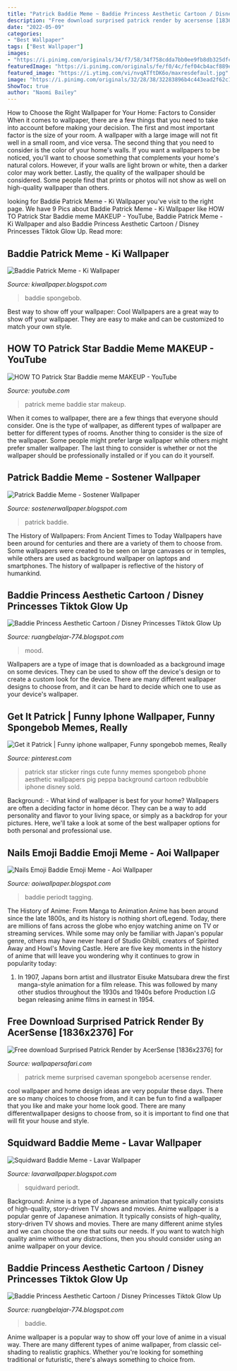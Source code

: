 ```yaml
---
title: "Patrick Baddie Meme ~ Baddie Princess Aesthetic Cartoon / Disney Princesses Tiktok Glow Up"
description: "Free download surprised patrick render by acersense [1836x2376] for"
date: "2022-05-09"
categories:
- "Best Wallpaper"
tags: ["Best Wallpaper"]
images:
- "https://i.pinimg.com/originals/34/f7/58/34f758cdda7bb0ee9fb8db325dfc0c9e.jpg"
featuredImage: "https://i.pinimg.com/originals/fe/f0/4c/fef04cb4acf889e770cea9bf05a43b4b.jpg"
featured_image: "https://i.ytimg.com/vi/nvqATftDK6o/maxresdefault.jpg"
image: "https://i.pinimg.com/originals/32/28/38/32283896b4c443ead2f62c16f48c963e.jpg"
ShowToc: true
author: "Naomi Bailey"
---
```



How to Choose the Right Wallpaper for Your Home: Factors to Consider
When it comes to wallpaper, there are a few things that you need to take into account before making your decision. The first and most important factor is the size of your room. A wallpaper with a large image will not fit well in a small room, and vice versa. 
The second thing that you need to consider is the color of your home's walls. If you want a wallpapers to be noticed, you'll want to choose something that complements your home's natural colors. However, if your walls are light brown or white, then a darker color may work better. 
Lastly, the quality of the wallpaper should be considered. Some people find that prints or photos will not show as well on high-quality wallpaper than others.

	

		
looking for Baddie Patrick Meme - Ki Wallpaper you've visit to the right page. We have 9 Pics about Baddie Patrick Meme - Ki Wallpaper like HOW TO Patrick Star Baddie meme MAKEUP - YouTube, Baddie Patrick Meme - Ki Wallpaper and also Baddie Princess Aesthetic Cartoon / Disney Princesses Tiktok Glow Up. Read more:
		
    
## Baddie Patrick Meme - Ki Wallpaper

<img loading=lazy src="https://images-wixmp-ed30a86b8c4ca887773594c2.wixmp.com/f/548d1036-cfea-4f79-97c6-7727e0077341/ddvtiv9-169abb57-982d-440b-b109-c6b874b89e87.png?token=eyJ0eXAiOiJKV1QiLCJhbGciOiJIUzI1NiJ9.eyJzdWIiOiJ1cm46YXBwOjdlMGQxODg5ODIyNjQzNzNhNWYwZDQxNWVhMGQyNmUwIiwiaXNzIjoidXJuOmFwcDo3ZTBkMTg4OTgyMjY0MzczYTVmMGQ0MTVlYTBkMjZlMCIsIm9iaiI6W1t7InBhdGgiOiJcL2ZcLzU0OGQxMDM2LWNmZWEtNGY3OS05N2M2LTc3MjdlMDA3NzM0MVwvZGR2dGl2OS0xNjlhYmI1Ny05ODJkLTQ0MGItYjEwOS1jNmI4NzRiODllODcucG5nIn1dXSwiYXVkIjpbInVybjpzZXJ2aWNlOmZpbGUuZG93bmxvYWQiXX0.tx3kTs96huBs31LfoFK5H5_geXIcGX8ic5tB_gXHfro" onerror="this.onerror=null;this.src='https://tse1.mm.bing.net/th?id=OIP.zWMESDH7hVjc7B9JiGKMdQAAAA&amp;pid=15.1';" alt="Baddie Patrick Meme - Ki Wallpaper">

_Source: kiwallpaper.blogspot.com_

>baddie spongebob. 

	

Best way to show off your wallpaper:
Cool Wallpapers are a great way to show off your wallpaper. They are easy to make and can be customized to match your own style.

    
## HOW TO Patrick Star Baddie Meme MAKEUP - YouTube

<img loading=lazy src="https://i.ytimg.com/vi/nvqATftDK6o/maxresdefault.jpg" onerror="this.onerror=null;this.src='https://tse1.mm.bing.net/th?id=OIP.ey8NeJZctnVyVrHkgY_ctwHaEK&amp;pid=15.1';" alt="HOW TO Patrick Star Baddie meme MAKEUP - YouTube">

_Source: youtube.com_

>patrick meme baddie star makeup. 

	

When it comes to wallpaper, there are a few things that everyone should consider. One is the type of wallpaper, as different types of wallpaper are better for different types of rooms. Another thing to consider is the size of the wallpaper. Some people might prefer large wallpaper while others might prefer smaller wallpaper. The last thing to consider is whether or not the wallpaper should be professionally installed or if you can do it yourself.

    
## Patrick Baddie Meme - Sostener Wallpaper

<img loading=lazy src="https://img.wallpapersafari.com/desktop/728/410/62/36/H7puMw.jpg" onerror="this.onerror=null;this.src='https://tse4.mm.bing.net/th?id=OIP.zquNgizC57oVKxnjalNVcwHaEK&amp;pid=15.1';" alt="Patrick Baddie Meme - Sostener Wallpaper">

_Source: sostenerwallpaper.blogspot.com_

>patrick baddie. 

	

The History of Wallpapers: From Ancient Times to Today
Wallpapers have been around for centuries and there are a variety of them to choose from. Some wallpapers were created to be seen on large canvases or in temples, while others are used as background wallpaper on laptops and smartphones. The history of wallpaper is reflective of the history of humankind.

    
## Baddie Princess Aesthetic Cartoon / Disney Princesses Tiktok Glow Up

<img loading=lazy src="https://i.pinimg.com/originals/32/28/38/32283896b4c443ead2f62c16f48c963e.jpg" onerror="this.onerror=null;this.src='https://tse3.mm.bing.net/th?id=OIP.Lsayf2qd9SdBrh0Ac2RMrwHaJQ&amp;pid=15.1';" alt="Baddie Princess Aesthetic Cartoon / Disney Princesses Tiktok Glow Up">

_Source: ruangbelajar-774.blogspot.com_

>mood. 

	

Wallpapers are a type of image that is downloaded as a background image on some devices. They can be used to show off the device's design or to create a custom look for the device. There are many different wallpaper designs to choose from, and it can be hard to decide which one to use as your device's wallpaper.

    
## Get It Patrick | Funny Iphone Wallpaper, Funny Spongebob Memes, Really

<img loading=lazy src="https://i.pinimg.com/originals/fe/f0/4c/fef04cb4acf889e770cea9bf05a43b4b.jpg" onerror="this.onerror=null;this.src='https://tse4.mm.bing.net/th?id=OIP.Kl-B2WD0f7N09FzlpojfQAHaJ4&amp;pid=15.1';" alt="Get it Patrick | Funny iphone wallpaper, Funny spongebob memes, Really">

_Source: pinterest.com_

>patrick star sticker rings cute funny memes spongebob phone aesthetic wallpapers pig peppa background cartoon redbubble iphone disney sold. 

	

Background: - What kind of wallpaper is best for your home?
Wallpapers are often a deciding factor in home décor. They can be a way to add personality and flavor to your living space, or simply as a backdrop for your pictures. Here, we'll take a look at some of the best wallpaper options for both personal and professional use.

    
## Nails Emoji Baddie Emoji Meme - Aoi Wallpaper

<img loading=lazy src="https://www.dictionary.com/e/wp-content/uploads/2018/03/nail-polish_1_2-300x300.jpg" onerror="this.onerror=null;this.src='https://tse1.mm.bing.net/th?id=OIP.0ZntqmJhDeq5Op_MaldDJwAAAA&amp;pid=15.1';" alt="Nails Emoji Baddie Emoji Meme - Aoi Wallpaper">

_Source: aoiwallpaper.blogspot.com_

>baddie periodt tagging. 

	

The History of Anime: From Manga to Animation
Anime has been around since the late 1800s, and its history is nothing short ofLegend. Today, there are millions of fans across the globe who enjoy watching anime on TV or streaming services. While some may only be familiar with Japan's popular genre, others may have never heard of Studio Ghibli, creators of Spirited Away and Howl's Moving Castle. Here are five key moments in the history of anime that will leave you wondering why it continues to grow in popularity today:
1) In 1907, Japans born artist and illustrator Eisuke Matsubara drew the first manga-style animation for a film release. This was followed by many other studios throughout the 1930s and 1940s before Production I.G began releasing anime films in earnest in 1954.

    
## Free Download Surprised Patrick Render By AcerSense [1836x2376] For

<img loading=lazy src="https://img.wallpapersafari.com/desktop/1280/1024/35/72/NDpvG1.png" onerror="this.onerror=null;this.src='https://tse4.mm.bing.net/th?id=OIP.DarOjwu6uAjwaCIxvnUgwgHaF7&amp;pid=15.1';" alt="Free download Surprised Patrick Render by AcerSense [1836x2376] for">

_Source: wallpapersafari.com_

>patrick meme surprised caveman spongebob acersense render. 

	

cool wallpaper and home design ideas are very popular these days. There are so many choices to choose from, and it can be fun to find a wallpaper that you like and make your home look good. There are many differentwallpaper designs to choose from, so it is important to find one that will fit your house and style.

    
## Squidward Baddie Meme - Lavar Wallpaper

<img loading=lazy src="https://1tb.favim.com/preview/7/782/7822/78222/7822281.jpg" onerror="this.onerror=null;this.src='https://tse3.mm.bing.net/th?id=OIP.j-vg-AIVOxTBimNZLH8G3gAAAA&amp;pid=15.1';" alt="Squidward Baddie Meme - Lavar Wallpaper">

_Source: lavarwallpaper.blogspot.com_

>squidward periodt. 

	

Background: Anime is a type of Japanese animation that typically consists of high-quality, story-driven TV shows and movies.
Anime wallpaper is a popular genre of Japanese animation. It typically consists of high-quality, story-driven TV shows and movies. There are many different anime styles and we can choose the one that suits our needs. If you want to watch high quality anime without any distractions, then you should consider using an anime wallpaper on your device.

    
## Baddie Princess Aesthetic Cartoon / Disney Princesses Tiktok Glow Up

<img loading=lazy src="https://i.pinimg.com/originals/34/f7/58/34f758cdda7bb0ee9fb8db325dfc0c9e.jpg" onerror="this.onerror=null;this.src='https://tse3.mm.bing.net/th?id=OIP.2t_XIg-ThuFB9EZnJRB3KAHaFn&amp;pid=15.1';" alt="Baddie Princess Aesthetic Cartoon / Disney Princesses Tiktok Glow Up">

_Source: ruangbelajar-774.blogspot.com_

>baddie. 

	

Anime wallpaper is a popular way to show off your love of anime in a visual way. There are many different types of anime wallpaper, from classic cel-shading to realistic graphics. Whether you're looking for something traditional or futuristic, there's always something to choice from.

